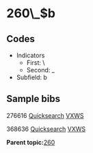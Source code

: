 # 260\\\_$b

## Codes

-   Indicators
    -   First: \\
    -   Second: \_
-   Subfield: b

## Sample bibs

276616 [Quicksearch](https://search.library.yale.edu/catalog/276616) [VXWS](http://prodorbis.library.yale.edu:7014/vxws/GetHoldingsService?bibId=276616)

368636 [Quicksearch](https://search.library.yale.edu/catalog/368636) [VXWS](http://prodorbis.library.yale.edu:7014/vxws/GetHoldingsService?bibId=368636)

**Parent topic:**[260](../../tags/260/260.md)

